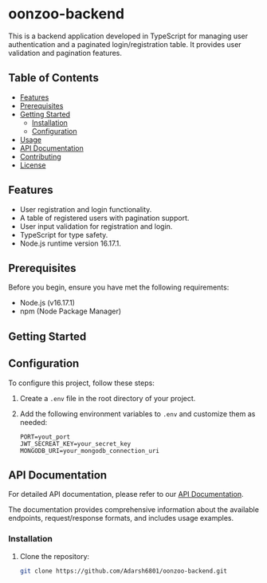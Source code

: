 # oonzoo-backend

This is a backend application developed in TypeScript for managing user authentication and a paginated login/registration table. It provides user validation and pagination features.

## Table of Contents

- [Features](#features)
- [Prerequisites](#prerequisites)
- [Getting Started](#getting-started)
  - [Installation](#installation)
  - [Configuration](#configuration)
- [Usage](#usage)
- [API Documentation](#api-documentation)
- [Contributing](#contributing)
- [License](#license)

## Features

- User registration and login functionality.
- A table of registered users with pagination support.
- User input validation for registration and login.
- TypeScript for type safety.
- Node.js runtime version 16.17.1.

## Prerequisites

Before you begin, ensure you have met the following requirements:

- Node.js (v16.17.1)
- npm (Node Package Manager)

## Getting Started



## Configuration

To configure this project, follow these steps:

1. Create a `.env` file in the root directory of your project.

2. Add the following environment variables to `.env` and customize them as needed:

   ```env
   PORT=yout_port
   JWT_SECREAT_KEY=your_secret_key
   MONGODB_URI=your_mongodb_connection_uri

## API Documentation

For detailed API documentation, please refer to our [API Documentation](https://documenter.getpostman.com/view/27359000/2s9YC8uVh1).

The documentation provides comprehensive information about the available endpoints, request/response formats, and includes usage examples.

### Installation

1. Clone the repository:

   ```bash
   git clone https://github.com/Adarsh6801/oonzoo-backend.git




 
